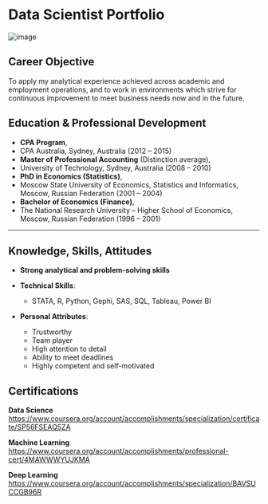 # Data Scientist Portfolio
![image](https://github.com/Michael-S777/portfolio/assets/61314039/648083a9-c2b8-43ff-a8de-6e2ba3d6a3f1)

## Career Objective
To apply my analytical experience achieved across academic and employment operations, and to work in environments which strive for continuous improvement to meet business needs now and in the future.

## Education & Professional Development

- **CPA Program**,
- CPA Australia, Sydney, Australia (2012 – 2015)
- **Master of Professional Accounting** (Distinction average),
- University of Technology, Sydney, Australia (2008 – 2010)
- **PhD in Economics (Statistics)**,
- Moscow State University of Economics, Statistics and Informatics, Moscow, Russian Federation (2001 – 2004)
- **Bachelor of Economics (Finance)**,
- The National Research University – Higher School of Economics, Moscow, Russian Federation (1996 – 2001)

---

## Knowledge, Skills, Attitudes

- **Strong analytical and problem-solving skills**
- **Technical Skills**:
  - STATA, R, Python, Gephi, SAS, SQL, Tableau, Power BI
  
- **Personal Attributes**:
  - Trustworthy
  - Team player
  - High attention to detail
  - Ability to meet deadlines
  - Highly competent and self-motivated
 
## Certifications
**Data Science**
https://www.coursera.org/account/accomplishments/specialization/certificate/SP56FSEAQ5ZA

**Machine Learning**
https://www.coursera.org/account/accomplishments/professional-cert/4MAWWWYUJKMA

**Deep Learning**
https://www.coursera.org/account/accomplishments/specialization/BAVSUCCGB96R

